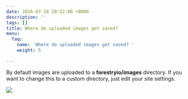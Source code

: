 ```yaml
---
date: 2016-07-18 20:52:00 +0000
description: ''
tags: []
title: Where do uploaded images get saved?
menu:
  faq:
    name: 'Where do uploaded images get saved? '
    weight: 5

---
```

By default images are uploaded to a **forestryio/images** directory. If you want to change this to a custom directory, just edit your site settings.

![][image-1]

[image-1]:	/docs/forestryio/images/Forestry-custom-image-path.png
